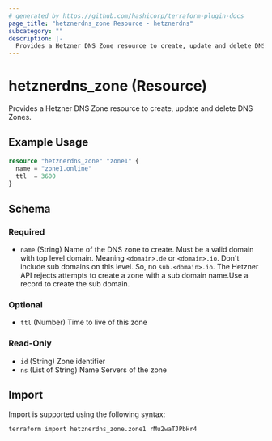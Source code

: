 ```yaml
---
# generated by https://github.com/hashicorp/terraform-plugin-docs
page_title: "hetznerdns_zone Resource - hetznerdns"
subcategory: ""
description: |-
  Provides a Hetzner DNS Zone resource to create, update and delete DNS Zones.
---
```


# hetznerdns_zone (Resource)

Provides a Hetzner DNS Zone resource to create, update and delete DNS Zones.

## Example Usage

```terraform
resource "hetznerdns_zone" "zone1" {
  name = "zone1.online"
  ttl  = 3600
}
```

<!-- schema generated by tfplugindocs -->
## Schema

### Required

- `name` (String) Name of the DNS zone to create. Must be a valid domain with top level domain. Meaning `<domain>.de` or `<domain>.io`. Don't include sub domains on this level. So, no `sub.<domain>.io`. The Hetzner API rejects attempts to create a zone with a sub domain name.Use a record to create the sub domain.

### Optional

- `ttl` (Number) Time to live of this zone

### Read-Only

- `id` (String) Zone identifier
- `ns` (List of String) Name Servers of the zone

## Import

Import is supported using the following syntax:

```shell
terraform import hetznerdns_zone.zone1 rMu2waTJPbHr4
```
